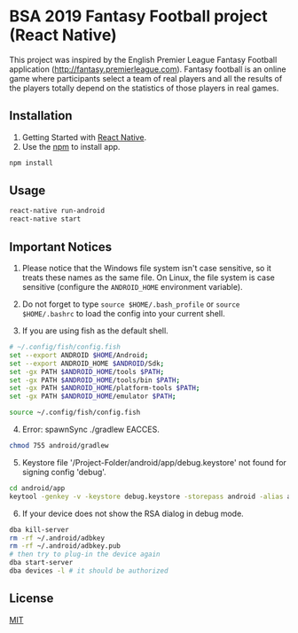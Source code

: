 # BSA 2019 Fantasy Football project (React Native)

This project was inspired by the English Premier League Fantasy Football application (http://fantasy.premierleague.com). Fantasy football is an online game where participants select a team of real players and all the results of the players totally depend on the statistics of those players in real games.

## Installation

1. Getting Started with [React Native](https://facebook.github.io/react-native/docs/getting-started).
2. Use the [npm](https://www.npmjs.com/get-npm) to install app.

```bash
npm install
```

## Usage

```bash
react-native run-android
react-native start
```

## Important Notices

1. Please notice that the Windows file system isn't case sensitive, so it treats these names as the same file. On Linux, the file system is case sensitive (configure the ```ANDROID_HOME``` environment variable).

2. Do not forget to type ```source $HOME/.bash_profile``` or ```source $HOME/.bashrc``` to load the config into your current shell.

3. If you are using fish as the default shell.

```bash
# ~/.config/fish/config.fish
set --export ANDROID $HOME/Android;
set --export ANDROID_HOME $ANDROID/Sdk;
set -gx PATH $ANDROID_HOME/tools $PATH;
set -gx PATH $ANDROID_HOME/tools/bin $PATH;
set -gx PATH $ANDROID_HOME/platform-tools $PATH;
set -gx PATH $ANDROID_HOME/emulator $PATH;
```

```bash
source ~/.config/fish/config.fish
```

4. Error: spawnSync ./gradlew EACCES.

```bash
chmod 755 android/gradlew 
```

5. Keystore file '/Project-Folder/android/app/debug.keystore' not found for signing config 'debug'.

```bash
cd android/app
keytool -genkey -v -keystore debug.keystore -storepass android -alias androiddebugkey -keypass android -keyalg RSA -keysize 2048 -validity 10000
```

6. If your device does not show the RSA dialog in debug mode.

```bash
dba kill-server
rm -rf ~/.android/adbkey
rm -rf ~/.android/adbkey.pub
# then try to plug-in the device again
dba start-server
dba devices -l # it should be authorized
```

## License
[MIT](https://choosealicense.com/licenses/mit/)
